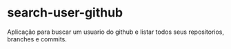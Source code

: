 # search-user-github
Aplicação para buscar um usuario do github e listar todos seus repositorios, branches e commits.
